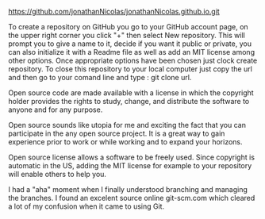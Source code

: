 https://github.com/jonathanNicolas/jonathanNicolas.github.io.git

To create a repository on GitHub you go to your GitHub account page, on the upper right corner you click "+" then select New repository. This will prompt you to give a name to it, decide if you want it public or private, you can also initialize it with a Readme file as well as add an MIT license among other options. Once appropriate options have been chosen just clock create repository. To close this repository to your local computer just copy the url and then go to your comand line and type : git clone url.

Open source code are made available with a license in which the copyright holder provides the rights to study, change, and distribute the software to anyone and for any purpose.

Open source sounds like utopia for me and exciting the fact that you can participate in the any open source project. It is a great way to gain experience prior to work or while working and to expand your horizons.

Open source license allows a software to be freely used. Since copyright is automatic in the US, adding the MIT license for example to your repository will enable others to help you.

I had a "aha" moment when I finally understood branching and managing the branches. I found an excelent source online git-scm.com which cleared a lot of my confusion when it came to using Git.